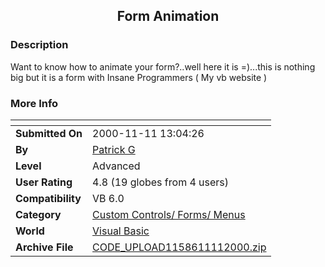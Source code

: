 ﻿<div align="center">

## Form Animation


</div>

### Description

Want to know how to animate your form?..well here it is =)...this is nothing big but it is a form with Insane Programmers ( My vb website )
 
### More Info
 


<span>             |<span>
---                |---
**Submitted On**   |2000-11-11 13:04:26
**By**             |[Patrick G](https://github.com/Planet-Source-Code/PSCIndex/blob/master/ByAuthor/patrick-g.md)
**Level**          |Advanced
**User Rating**    |4.8 (19 globes from 4 users)
**Compatibility**  |VB 6\.0
**Category**       |[Custom Controls/ Forms/  Menus](https://github.com/Planet-Source-Code/PSCIndex/blob/master/ByCategory/custom-controls-forms-menus__1-4.md)
**World**          |[Visual Basic](https://github.com/Planet-Source-Code/PSCIndex/blob/master/ByWorld/visual-basic.md)
**Archive File**   |[CODE\_UPLOAD1158611112000\.zip](https://github.com/Planet-Source-Code/patrick-g-form-animation__1-12711/archive/master.zip)








